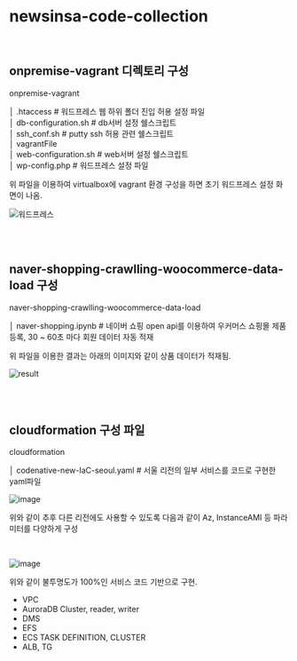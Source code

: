 # newsinsa-code-collection

<br>

## onpremise-vagrant 디렉토리 구성

onpremise-vagrant<br>

│  .htaccess # 워드프레스 웹 하위 폴더 진입 허용 설정 파일  <br>
│  db-configuration.sh # db서버 설정 쉘스크립트<br>
│  ssh_conf.sh # putty ssh 허용 관련 쉘스크립트<br>
│  vagrantFile<br>
│  web-configuration.sh # web서버 설정 쉘스크립트<br>
│  wp-config.php # 워드프레스 설정 파일<br>

위 파일을 이용하여 virtualbox에 vagrant 환경 구성을 하면 초기 워드프레스 설정 화면이 나옴.

![워드프레스](https://github.com/nouu94/newsinsa-code-collection/assets/71218142/b01586d6-5b58-43cd-83c1-61f69ea3c1e1)

<br>

<br>

## naver-shopping-crawlling-woocommerce-data-load 구성

naver-shopping-crawlling-woocommerce-data-load

│  naver-shopping.ipynb # 네이버 쇼핑 open api를 이용하여 우커머스 쇼핑몰 제품 등록, 30 ~ 60초 마다 회원 데이터 자동 적재

위 파일을 이용한 결과는 아래의 이미지와 같이 상품 데이터가 적재됨.

![result](https://github.com/nouu94/newsinsa-code-collection/assets/71218142/aeb9f0dd-12db-4657-835b-58761aff41a1)

<br>

<br>

## cloudformation 구성 파일

cloudformation

│  codenative-new-IaC-seoul.yaml # 서울 리전의 일부 서비스를 코드로 구현한 yaml파일<br>

![image](https://github.com/nouu94/newsinsa-code-collection/assets/71218142/75e6649f-6987-44ae-9549-9b0d3d18397d)

위와 같이 추후 다른 리전에도 사용할 수 있도록 다음과 같이 Az, InstanceAMI 등 파라미터를 다양하게 구성

<br>

![image](https://github.com/nouu94/newsinsa-code-collection/assets/71218142/4d345cf2-4e86-4114-9d3a-69769e0a1ca6)



위와 같이 불투명도가 100%인 서비스 코드 기반으로 구현.

-  VPC
- AuroraDB Cluster, reader, writer
- DMS
- EFS
- ECS TASK DEFINITION, CLUSTER
- ALB, TG
